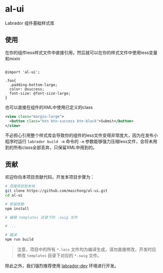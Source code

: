 # al-ui

Labrador 组件基础样式库

## 使用

在你的组件less样式文件中直接引用，然后就可以在你的样式文件中使用less变量和mixin

```less

@import 'al-ui';

.foo{
  .padding-bottom-large;
  color: @success;
  font-size: @font-size-large;
}

```

也可以直接在组件的XML中使用已定义的class

```xml
<view class="margin-large">
  <button class="btn btn-success btn-block">Submit</button>
</view>
```

不必担心引用整个样式库会导致你的组件的less文件变得非常庞大，因为在发布小程序时运行 `labrador build -m` 命令的 `-m` 参数能够强力压缩less文件，会将未用到的所有class全部丢弃，只保留XML中用到的。

## 贡献

欢迎你向本项目贡献代码，开发本项目步骤为：

```sh
# 克隆项目到本地
git clone https://github.com/maichong/al-ui.git
cd al-ui

# 安装依赖
npm install

# 编辑 templates 目录下的 .swig 文件

# ...

# 编译
npm run build
```

> 注意，项目中的所有 `*.less` 文件均为编译生成，请勿直接修改，开发时应修改 `templates` 目录下对应的 `*.swig` 文件。

除此之外，我们强烈推荐使用 [labrador-dev](https://github.com/maichong/labrador-dev) 环境进行开发。

